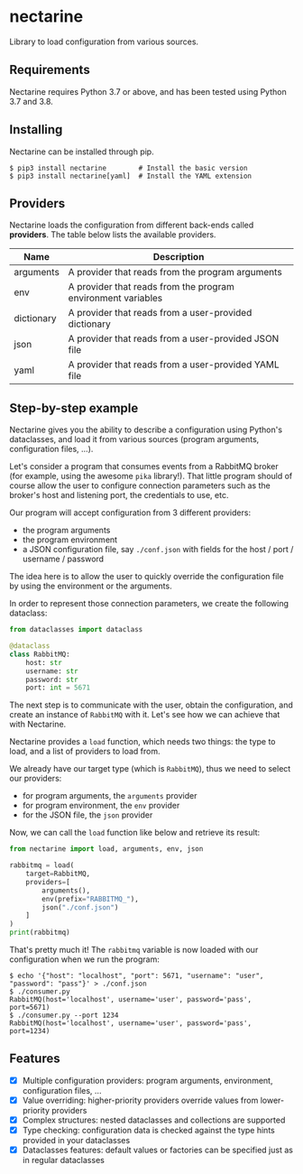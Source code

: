 # nectarine

Library to load configuration from various sources.

## Requirements

Nectarine requires Python 3.7 or above, and has been tested using Python 3.7 and 3.8.

## Installing

Nectarine can be installed through pip.

```
$ pip3 install nectarine        # Install the basic version
$ pip3 install nectarine[yaml]  # Install the YAML extension
```

## Providers

Nectarine loads the configuration from different back-ends called **providers**. The table below lists the available
providers.

| Name       | Description                                                  |
| ---------- | ------------------------------------------------------------ |
| arguments  | A provider that reads from the program arguments             |
| env        | A provider that reads from the program environment variables |
| dictionary | A provider that reads from a user-provided dictionary        |
| json       | A provider that reads from a user-provided JSON file         |
| yaml       | A provider that reads from a user-provided YAML file         |

## Step-by-step example

Nectarine gives you the ability to describe a configuration using Python's dataclasses, and load it from various
sources (program arguments, configuration files, ...).

Let's consider a program that consumes events from a RabbitMQ broker (for example, using the awesome `pika` library!).
That little program should of course allow the user to configure connection parameters such as the broker's host and
listening port, the credentials to use, etc.

Our program will accept configuration from 3 different providers:
- the program arguments
- the program environment
- a JSON configuration file, say `./conf.json` with fields for the host / port / username / password

The idea here is to allow the user to quickly override the configuration file by using the environment or the arguments.

In order to represent those connection parameters, we create the following dataclass:

```python
from dataclasses import dataclass

@dataclass
class RabbitMQ:
    host: str
    username: str
    password: str
    port: int = 5671
```

The next step is to communicate with the user, obtain the configuration, and create an instance of `RabbitMQ`
with it. Let's see how we can achieve that with Nectarine.

Nectarine provides a `load` function, which needs two things: the type to load, and a list of providers to load from.

We already have our target type (which is `RabbitMQ`), thus we need to select our providers:
- for program arguments, the `arguments` provider
- for program environment, the `env` provider
- for the JSON file, the `json` provider

Now, we can call the `load` function like below and retrieve its result:

```python
from nectarine import load, arguments, env, json

rabbitmq = load(
    target=RabbitMQ,
    providers=[
        arguments(),
        env(prefix="RABBITMQ_"),
        json("./conf.json")
    ]
)
print(rabbitmq)
```

That's pretty much it! The `rabbitmq` variable is now loaded with our configuration when we run the program:
```
$ echo '{"host": "localhost", "port": 5671, "username": "user", "password": "pass"}' > ./conf.json
$ ./consumer.py
RabbitMQ(host='localhost', username='user', password='pass', port=5671)
$ ./consumer.py --port 1234
RabbitMQ(host='localhost', username='user', password='pass', port=1234)
```

## Features

- [x] Multiple configuration providers: program arguments, environment, configuration files, ...
- [x] Value overriding: higher-priority providers override values from lower-priority providers
- [x] Complex structures: nested dataclasses and collections are supported
- [x] Type checking: configuration data is checked against the type hints provided in your dataclasses
- [x] Dataclasses features: default values or factories can be specified just as in regular dataclasses
